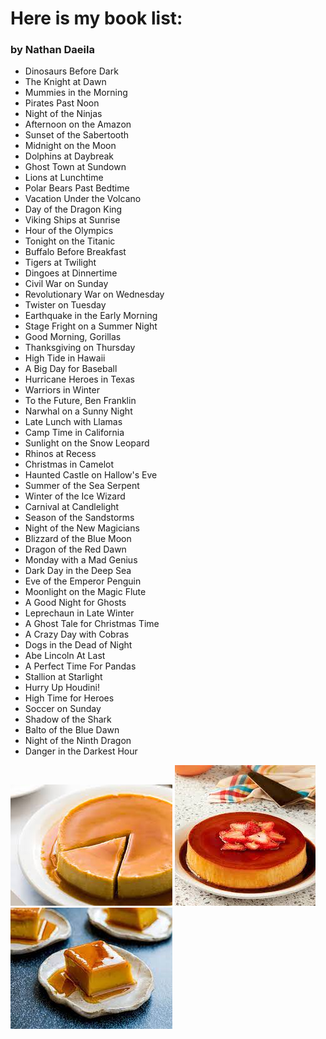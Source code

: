 # Here is my book list:

### by Nathan Daeila

-   Dinosaurs Before Dark
-   The Knight at Dawn
-   Mummies in the Morning
-   Pirates Past Noon
-   Night of the Ninjas
-   Afternoon on the Amazon
-   Sunset of the Sabertooth
-   Midnight on the Moon
-   Dolphins at Daybreak
-   Ghost Town at Sundown
-   Lions at Lunchtime
-   Polar Bears Past Bedtime
-   Vacation Under the Volcano
-   Day of the Dragon King
-   Viking Ships at Sunrise
-   Hour of the Olympics
-   Tonight on the Titanic
-   Buffalo Before Breakfast
-   Tigers at Twilight
-   Dingoes at Dinnertime
-   Civil War on Sunday
-   Revolutionary War on Wednesday
-   Twister on Tuesday
-   Earthquake in the Early Morning
-   Stage Fright on a Summer Night
-   Good Morning, Gorillas
-   Thanksgiving on Thursday
-   High Tide in Hawaii
-   A Big Day for Baseball
-   Hurricane Heroes in Texas
-   Warriors in Winter
-   To the Future, Ben Franklin
-   Narwhal on a Sunny Night
-   Late Lunch with Llamas
-   Camp Time in California
-   Sunlight on the Snow Leopard
-   Rhinos at Recess
-   Christmas in Camelot
-   Haunted Castle on Hallow's Eve
-   Summer of the Sea Serpent
-   Winter of the Ice Wizard
-   Carnival at Candlelight
-   Season of the Sandstorms
-   Night of the New Magicians
-   Blizzard of the Blue Moon
-   Dragon of the Red Dawn
-   Monday with a Mad Genius
-   Dark Day in the Deep Sea
-   Eve of the Emperor Penguin
-   Moonlight on the Magic Flute
-   A Good Night for Ghosts
-   Leprechaun in Late Winter
-   A Ghost Tale for Christmas Time
-   A Crazy Day with Cobras
-   Dogs in the Dead of Night
-   Abe Lincoln At Last
-   A Perfect Time For Pandas
-   Stallion at Starlight
-   Hurry Up Houdini!
-   High Time for Heroes
-   Soccer on Sunday
-   Shadow of the Shark
-   Balto of the Blue Dawn
-   Night of the Ninth Dragon
-   Danger in the Darkest Hour

![Flan](images/flan1.jpeg)
![Another Flan](images/flan2.jpeg)
![Final Flan](images/flan3.jpeg)